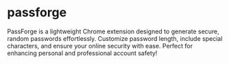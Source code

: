 # passforge
PassForge is a lightweight Chrome extension designed to generate secure, random passwords effortlessly. Customize password length, include special characters, and ensure your online security with ease. Perfect for enhancing personal and professional account safety!
